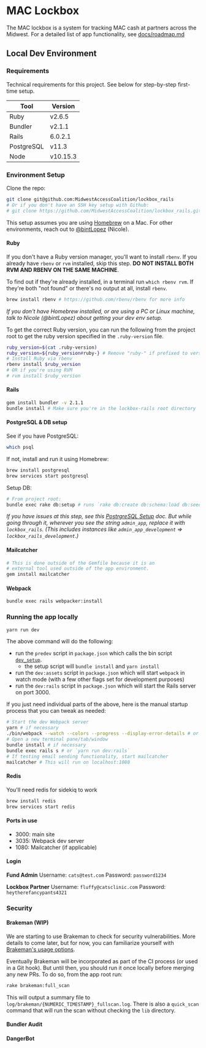 # MAC Lockbox

The MAC lockbox is a system for tracking MAC cash at partners across the Midwest. For a detailed list of app functionality, see [docs/roadmap.md](https://github.com/MidwestAccessCoalition/lockbox_rails/blob/master/docs/roadmap.md)

## Local Dev Environment

### Requirements

Technical requirements for this project. See below for step-by-step first-time setup.

| Tool       | Version  |
| ---------- | -------- |
| Ruby       | v2.6.5   |
| Bundler    | v2.1.1   |
| Rails      | 6.0.2.1  |
| PostgreSQL | v11.3    |
| Node       | v10.15.3 |

### Environment Setup

Clone the repo:

```sh
git clone git@github.com:MidwestAccessCoalition/lockbox_rails
# Or if you don't have an SSH key setup with Github:
# git clone https://github.com/MidwestAccessCoalition/lockbox_rails.git
```

This setup assumes you are using [Homebrew](https://brew.sh/) on a Mac. For other environments, reach out to [@bintLopez](https://github.com/BintLopez) (Nicole).

#### Ruby

If you don't have a Ruby version manager, you'll want to install `rbenv`. If you already have `rbenv` or `rvm` installed, skip this step.
**DO NOT INSTALL BOTH RVM AND RBENV ON THE SAME MACHINE**.

To find out if they're already installed, in a terminal run `which rbenv rvm`. If they're both "not found" or there's no output at all, install `rbenv`.

```sh
brew install rbenv # https://github.com/rbenv/rbenv for more info
```

_If you don't have Homebrew installed, or are using a PC or Linux machine, talk to Nicole (@bintLopez) about getting your dev env setup._

To get the correct Ruby version, you can run the following from the project root to get the ruby version specified in the `.ruby-version` file.

```sh
ruby_version=$(cat .ruby-version)
ruby_version=${ruby_version#ruby-} # Remove "ruby-" if prefixed to version number
# Install Ruby via rbenv
rbenv install $ruby_version
# OR if you're using RVM
# rvm install $ruby_version
```

#### Rails

```sh
gem install bundler -v 2.1.1
bundle install # Make sure you're in the lockbox-rails root directory
```

#### PostgreSQL & DB setup

See if you have PostgreSQL:

```sh
which psql
```

If not, install and run it using Homebrew:

```sh
brew install postgresql
brew services start postgresql
```

Setup DB:

```sh
# From project root:
bundle exec rake db:setup # runs `rake db:create db:schema:load db:seed
```

_If you have issues at this step, see this [PostrgreSQL Setup](https://github.com/MidwestAccessCoalition/jane_point_oh/blob/master/docs/db_setup.md) doc. But while going through it, wherever you see the string `admin_app`, replace it with `lockbox_rails`. (This includes instances like `admin_app_development` => `lockbox_rails_development`.)_

#### Mailcatcher

```sh
# This is done outside of the Gemfile because it is an
# external tool used outside of the app environment.
gem install mailcatcher
```

#### Webpack

```sh
bundle exec rails webpacker:install
```

### Running the app locally
```sh
yarn run dev
```
The above command will do the following:
* run the `predev` script in `package.json` which calls the bin script [`dev_setup`](./bin/dev_setup).
  * the setup script will `bundle install` and `yarn install`
* run the `dev:assets` script in `package.json` which will start `webpack` in watch mode (with a few other flags set for development purposes)
* run the `dev:rails` script in `package.json` which will start the Rails server on port 3000.

If you just need individual parts of the above, here is the manual startup process that you can tweak as needed:
```sh
# Start the dev Webpack server
yarn # if necessary
./bin/webpack --watch --colors --progress --display-error-details # or `yarn run dev:assets`
# Open a new terminal pane/tab/window
bundle install # if necessary
bundle exec rails s # or `yarn run dev:rails`
# If testing email sending functionality, start mailcatcher
mailcatcher # This will run on localhost:1080
```

#### Redis

You'll need redis for sidekiq to work

```sh
brew install redis
brew services start redis
```

#### Ports in use

- 3000: main site
- 3035: Webpack dev server
- 1080: Mailcatcher (if applicable)

#### Login
**Fund Admin**
Username: `cats@test.com`
Password: `password1234`

**Lockbox Partner**
Username: `fluffy@catsclinic.com`
Password: `heytherefancypants4321`

### Security
#### Brakeman (WIP)
We are starting to use Brakeman to check for security vulnerabilities. More details to come later, but for now, you can familiarize yourself with [Brakeman's usage options](https://github.com/presidentbeef/brakeman/blob/master/OPTIONS.md).

Eventually Brakeman will be incorporated as part of the CI process (or used in a Git hook). But until then, you should run it once locally before merging any new PRs. To do so, from the app root run:
```sh
rake brakeman:full_scan
```

This will output a summary file to `log/brakeman/{NUMERIC_TIMESTAMP}_fullscan.log`. There is also a `quick_scan` command that will run the scan without checking the `lib` directory.

#### Bundler Audit

#### DangerBot
